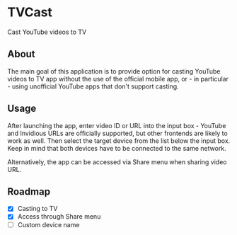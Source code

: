 TVCast
======

Cast YouTube videos to TV

## About

The main goal of this application is to provide option for casting YouTube videos to TV app without the use of the official mobile app, or - in particular - using unofficial YouTube apps that don't support casting.

## Usage

After launching the app, enter video ID or URL into the input box - YouTube and Invidious URLs are officially supported, but other frontends are likely to work as well. Then select the target device from the list below the input box. Keep in mind that both devices have to be connected to the same network.

Alternatively, the app can be accessed via Share menu when sharing video URL.

## Roadmap

- [x] Casting to TV
- [x] Access through Share menu
- [ ] Custom device name
